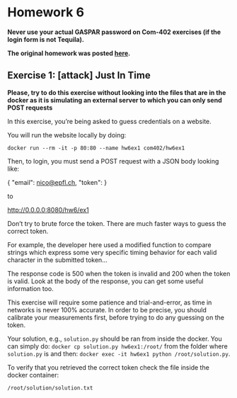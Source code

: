 # Homework 6

**Never use your actual GASPAR password on Com-402 exercises (if the login form is not Tequila).**

**The original homework was posted [here](https://com402.epfl.ch/handouts/hw6.html).**

## Exercise 1: [attack] Just In Time

**Please, try to do this exercise without looking into the files that are in the docker as it is simulating an external server to which you can only send POST requests**

In this exercise, you’re being asked to guess credentials on a website. 

You will run the website locally by doing:

`docker run --rm -it -p 80:80 --name hw6ex1 com402/hw6ex1`

Then, to login, you must send a POST request with a JSON body looking like:

   { "email": nico@epfl.ch,  "token": <yourguessedtoken> }

to

   http://0.0.0.0:8080/hw6/ex1

Don’t try to brute force the token. There are much faster ways to guess the correct token.

For example, the developer here used a modified function to compare strings which express some very specific timing behavior for each valid character in the submitted token…

The response code is 500 when the token is invalid and 200 when the token is valid. Look at the body of the response, you can get some useful information too.

This exercise will require some patience and trial-and-error, as time in networks is never 100% accurate. In order to be precise, you should calibrate your measurements first, before trying to do any guessing on the token.

Your solution, e.g., `solution.py` should be ran from inside the docker. You can simply do:
`docker cp solution.py hw6ex1:/root/`
from the folder where `solution.py` is and then:
`docker exec -it hw6ex1 python /root/solution.py`.

To verify that you retrieved the correct token check the file inside the docker container:

`/root/solution/solution.txt`
